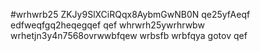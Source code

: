 #wrhwrb25
ZKJy9SlXCiRQqx8AybmGwNB0N
qe25yfAeqf
edfweqfgq2heqegqef
qef
whrwrh25ywrhrwbw
wrhetjn3y4n7568ovrwwbfqew
wrbsfb
wrbfqya gotov
qef

